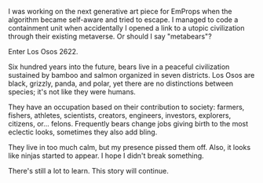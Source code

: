 I was working on the next generative art piece for EmProps when the algorithm became self-aware and tried to escape. I managed to code a containment unit when accidentally I opened a link to a utopic civilization through their existing metaverse. Or should I say "metabears"?

Enter Los Osos 2622. 

Six hundred years into the future, bears live in a peaceful civilization sustained by bamboo and salmon organized in seven districts. Los Osos are black, grizzly, panda, and polar, yet there are no distinctions between species; it's not like they were humans. 

They have an occupation based on their contribution to society: farmers, fishers, athletes, scientists, creators, engineers, investors, explorers, citizens, or... felons. Frequently bears change jobs giving birth to the most eclectic looks, sometimes they also add bling.

They live in too much calm, but my presence pissed them off. Also, it looks like ninjas started to appear. I hope I didn't break something. 

There's still a lot to learn. This story will continue.